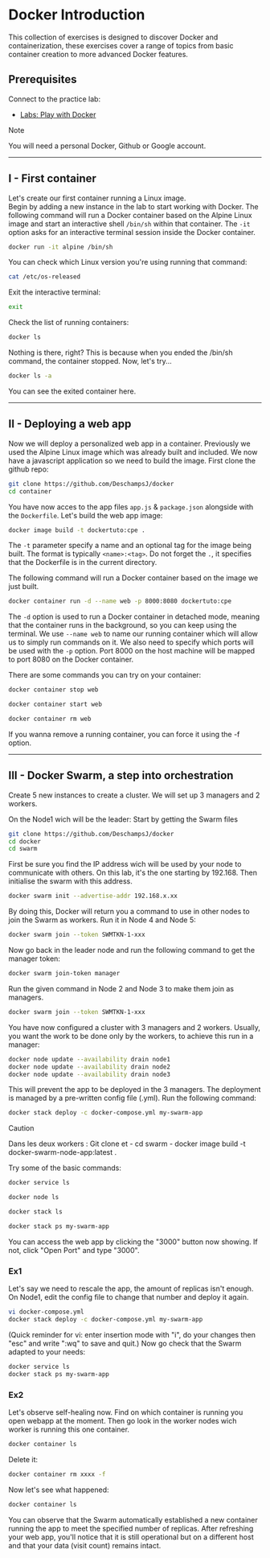 # Docker Introduction

This collection of exercises is designed to discover Docker and containerization, these exercises cover a range of topics from basic container creation to more advanced Docker features.
  
## Prerequisites

Connect to the practice lab:

- [Labs: Play with Docker](https://labs.play-with-docker.com/)
> [!NOTE]
> You will need a personal Docker, Github or Google account.

-----------------
## I - First container

Let's create our first container running a Linux image.  
Begin by adding a new instance in the lab to start working with Docker.
The following command will run a Docker container based on the Alpine Linux image and start an interactive shell `/bin/sh` within that container.
The `-it` option asks for an interactive terminal session inside the Docker container.
```bash
docker run -it alpine /bin/sh
```

You can check which Linux version you're using running that command:
```bash
cat /etc/os-released
```
Exit the interactive terminal:
```bash
exit
```
Check the list of running containers:
```bash
docker ls
```

Nothing is there, right? This is because when you ended the /bin/sh command, the container stopped. Now, let's try...
```bash
docker ls -a
```
You can see the exited container here. 

-----------------
## II - Deploying a web app

Now we will deploy a personalized web app in a container.
Previously we used the Alpine Linux image which was already built and included. We now have a javascript application so we need to build the image.
First clone the github repo:
```bash
git clone https://github.com/DeschampsJ/docker
cd container
```

You have now acces to the app files `app.js` & `package.json` alongside with the `Dockerfile`.
Let's build the web app image:
```bash
docker image build -t dockertuto:cpe .
```
The `-t` parameter specify a name and an optional tag for the image being built. The format is typically `<name>:<tag>`.
Do not forget the `.`, it specifies that the Dockerfile is in the current directory.

The following command will run a Docker container based on the image we just built.
```bash
docker container run -d --name web -p 8000:8080 dockertuto:cpe
```
The `-d` option is used to run a Docker container in detached mode, meaning that the container runs in the background, so you can keep using the terminal.
We use `--name web` to name our running container which will allow us to simply run commands on it. 
We also need to specify which ports will be used with the `-p` option. Port 8000 on the host machine will be mapped to port 8080 on the Docker container. 

  
There are some commands you can try on your container:
```bash
docker container stop web
```
```bash
docker container start web
```
```bash
docker container rm web
```
If you wanna remove a running container, you can force it using the -f option.

-----------------
## III - Docker Swarm, a step into orchestration

Create 5 new instances to create a cluster.
We will set up 3 managers and 2 workers.

On the Node1 wich will be the leader:
Start by getting the Swarm files
```bash
git clone https://github.com/DeschampsJ/docker
cd docker 
cd swarm
```
First be sure you find the IP address wich will be used by your node to communicate with others. On this lab, it's the one starting by 192.168.
Then initialise the swarm with this address.
```bash
docker swarm init --advertise-addr 192.168.x.xx
```
By doing this, Docker will return you a command to use in other nodes to join the Swarm as workers.
Run it in Node 4 and Node 5:
```bash
docker swarm join --token SWMTKN-1-xxx
```
Now go back in the leader node and run the following command to get the manager token:
```bash
docker swarm join-token manager
```
Run the given command in Node 2 and Node 3 to make them join as managers.
```bash
docker swarm join --token SWMTKN-1-xxx
```
You have now configured a cluster with 3 managers and 2 workers.
Usually, you want the work to be done only by the workers, to achieve this run in a manager:
```bash
docker node update --availability drain node1
docker node update --availability drain node2
docker node update --availability drain node3
```
This will prevent the app to be deployed in the 3 managers.
The deployment is managed by a pre-written config file (.yml).
Run the following command:
```bash
docker stack deploy -c docker-compose.yml my-swarm-app
```
> [!CAUTION]
> Dans les deux workers : Git clone et 
	- cd swarm
	- docker image build -t docker-swarm-node-app:latest .



Try some of the basic commands:
```bash
docker service ls
```
```bash
docker node ls
```
```bash
docker stack ls
```
```bash
docker stack ps my-swarm-app
```
You can access the web app by clicking the "3000" button now showing.
If not, click "Open Port" and type "3000".

### Ex1
Let's say we need to rescale the app, the amount of replicas isn't enough.
On Node1, edit the config file to change that number and deploy it again.
```bash
vi docker-compose.yml
docker stack deploy -c docker-compose.yml my-swarm-app
```
(Quick reminder for vi: enter insertion mode with "i", do your changes then "esc" and write ":wq" to save and quit.)
Now go check that the Swarm adapted to your needs:
```bash
docker service ls
docker stack ps my-swarm-app
```
  
### Ex2
Let's observe self-healing now.
Find on which container is running you open webapp at the moment. Then go look in the worker nodes wich worker is running this one container.
```bash
docker container ls
```
Delete it:
```bash
docker container rm xxxx -f
```
Now let's see what happened:
```bash
docker container ls
```
You can observe that the Swarm automatically established a new container running the app to meet the specified number of replicas. 
After refreshing your web app, you'll notice that it is still operational but on a different host and that your data (visit count) remains intact.

